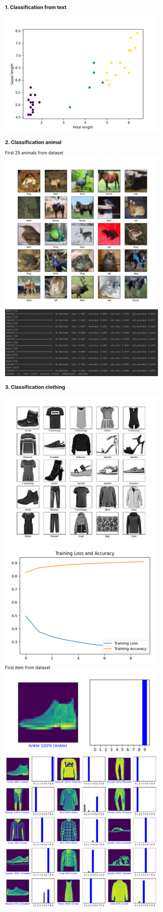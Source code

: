 ### 1. Classification from text
![img.png](img.png)
### 2. Classification animal
First 25 animals from dataset
![img_1.png](img_1.png)
![img_2.png](img_2.png)
### 3. Classification clothing
![img_3.png](img_3.png)
![img_4.png](img_4.png)
First item from dataset
![img_5.png](img_5.png)
![img_6.png](img_6.png)

